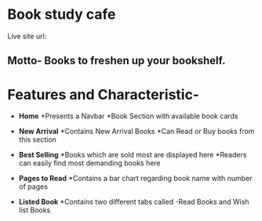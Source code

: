# Book study cafe
Live site url: 

## Motto- Books to freshen up your bookshelf.

# Features and Characteristic-
- **Home** 
*Presents a Navbar
*Book Section with available book cards

- **New Arrival** 
*Contains New Arrival Books 
*Can Read or Buy books from this section

- **Best Selling** 
*Books which are sold most are displayed here
*Readers can easily find most demanding books here

- **Pages to Read** 
*Contains a bar chart regarding book name with number of pages

- **Listed Book** 
*Contains two different tabs called -Read Books and Wish list Books
